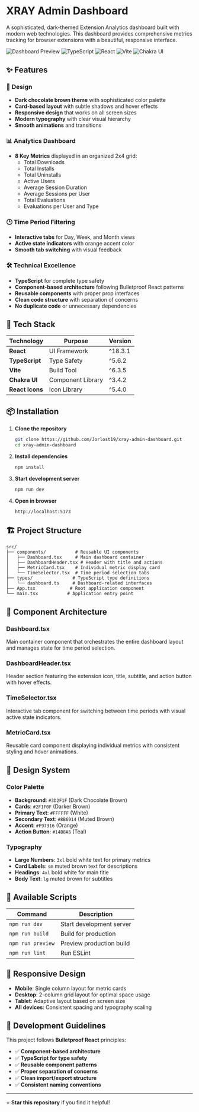 # XRAY Admin Dashboard

A sophisticated, dark-themed Extension Analytics dashboard built with modern web technologies. This dashboard provides comprehensive metrics tracking for browser extensions with a beautiful, responsive interface.

![Dashboard Preview](https://img.shields.io/badge/Status-Live-brightgreen) ![TypeScript](https://img.shields.io/badge/TypeScript-007ACC?logo=typescript&logoColor=white) ![React](https://img.shields.io/badge/React-20232A?logo=react&logoColor=61DAFB) ![Vite](https://img.shields.io/badge/Vite-646CFF?logo=vite&logoColor=white) ![Chakra UI](https://img.shields.io/badge/Chakra%20UI-319795?logo=chakraui&logoColor=white)

## ✨ Features

### 🎨 **Design**
- **Dark chocolate brown theme** with sophisticated color palette
- **Card-based layout** with subtle shadows and hover effects
- **Responsive design** that works on all screen sizes
- **Modern typography** with clear visual hierarchy
- **Smooth animations** and transitions

### 📊 **Analytics Dashboard**
- **8 Key Metrics** displayed in an organized 2x4 grid:
  - Total Downloads
  - Total Installs  
  - Total Uninstalls
  - Active Users
  - Average Session Duration
  - Average Sessions per User
  - Total Evaluations
  - Evaluations per User and Type

### 🕒 **Time Period Filtering**
- **Interactive tabs** for Day, Week, and Month views
- **Active state indicators** with orange accent color
- **Smooth tab switching** with visual feedback

### 🛠️ **Technical Excellence**
- **TypeScript** for complete type safety
- **Component-based architecture** following Bulletproof React patterns
- **Reusable components** with proper prop interfaces
- **Clean code structure** with separation of concerns
- **No duplicate code** or unnecessary dependencies

## 🚀 Tech Stack

| Technology | Purpose | Version |
|------------|---------|---------|
| **React** | UI Framework | ^18.3.1 |
| **TypeScript** | Type Safety | ^5.6.2 |
| **Vite** | Build Tool | ^6.3.5 |
| **Chakra UI** | Component Library | ^3.4.2 |
| **React Icons** | Icon Library | ^5.4.0 |

## 📦 Installation

1. **Clone the repository**
   ```bash
   git clone https://github.com/Jorlost19/xray-admin-dashboard.git
   cd xray-admin-dashboard
   ```

2. **Install dependencies**
   ```bash
   npm install
   ```

3. **Start development server**
   ```bash
   npm run dev
   ```

4. **Open in browser**
   ```
   http://localhost:5173
   ```

## 🏗️ Project Structure

```
src/
├── components/           # Reusable UI components
│   ├── Dashboard.tsx     # Main dashboard container
│   ├── DashboardHeader.tsx # Header with title and actions
│   ├── MetricCard.tsx    # Individual metric display card
│   └── TimeSelector.tsx  # Time period selection tabs
├── types/               # TypeScript type definitions
│   └── dashboard.ts     # Dashboard-related interfaces
├── App.tsx             # Root application component
└── main.tsx           # Application entry point
```

## 🎯 Component Architecture

### **Dashboard.tsx**
Main container component that orchestrates the entire dashboard layout and manages state for time period selection.

### **DashboardHeader.tsx** 
Header section featuring the extension icon, title, subtitle, and action button with hover effects.

### **TimeSelector.tsx**
Interactive tab component for switching between time periods with visual active state indicators.

### **MetricCard.tsx**
Reusable card component displaying individual metrics with consistent styling and hover animations.

## 🎨 Design System

### **Color Palette**
- **Background**: `#3D2F1F` (Dark Chocolate Brown)
- **Cards**: `#2F1F0F` (Darker Brown)
- **Primary Text**: `#FFFFFF` (White)
- **Secondary Text**: `#8B6914` (Muted Brown)
- **Accent**: `#F97316` (Orange)
- **Action Button**: `#14B8A6` (Teal)

### **Typography**
- **Large Numbers**: `3xl` bold white text for primary metrics
- **Card Labels**: `sm` muted brown text for descriptions
- **Headings**: `4xl` bold white for main title
- **Body Text**: `lg` muted brown for subtitles

## 🚀 Available Scripts

| Command | Description |
|---------|-------------|
| `npm run dev` | Start development server |
| `npm run build` | Build for production |
| `npm run preview` | Preview production build |
| `npm run lint` | Run ESLint |

## 📱 Responsive Design

- **Mobile**: Single column layout for metric cards
- **Desktop**: 2-column grid layout for optimal space usage
- **Tablet**: Adaptive layout based on screen size
- **All devices**: Consistent spacing and typography scaling

## 🔧 Development Guidelines

This project follows **Bulletproof React** principles:

- ✅ **Component-based architecture**
- ✅ **TypeScript for type safety** 
- ✅ **Reusable component patterns**
- ✅ **Proper separation of concerns**
- ✅ **Clean import/export structure**
- ✅ **Consistent naming conventions**

---

⭐ **Star this repository** if you find it helpful!
